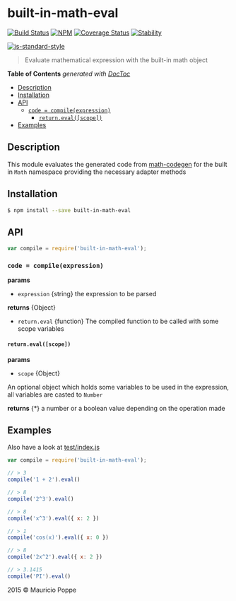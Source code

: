 # built-in-math-eval 

[![Build Status][travis-image]][travis-url] 
[![NPM][npm-image]][npm-url]
[![Coverage Status][coveralls-image]][coveralls-url]
[![Stability](https://img.shields.io/badge/stability-unstable-yellow.svg)]()

[![js-standard-style](https://cdn.rawgit.com/feross/standard/master/badge.svg)](https://github.com/feross/standard)

> Evaluate mathematical expression with the built-in math object

<!-- START doctoc generated TOC please keep comment here to allow auto update -->
<!-- DON'T EDIT THIS SECTION, INSTEAD RE-RUN doctoc TO UPDATE -->
**Table of Contents**  *generated with [DocToc](https://github.com/thlorenz/doctoc)*

- [Description](#description)
- [Installation](#installation)
- [API](#api)
  - [`code = compile(expression)`](#code--compileexpression)
    - [`return.eval([scope])`](#returnevalscope)
- [Examples](#examples)

<!-- END doctoc generated TOC please keep comment here to allow auto update -->

## Description

This module evaluates the generated code from [math-codegen](https://github.com/mauriciopoppe/math-codegen)
for the built in `Math` namespace providing the necessary adapter methods

## Installation

```sh
$ npm install --save built-in-math-eval
```

## API

```javascript
var compile = require('built-in-math-eval');
```

### `code = compile(expression)`

**params**
* `expression` {string} the expression to be parsed

**returns** {Object}
* `return.eval` {function} The compiled function to be called with some scope variables

#### `return.eval([scope])`

**params**
* `scope` {Object} 

An optional object which holds some variables to be used in the expression,
all variables are casted to `Number`

**returns** {*} a number or a boolean value depending on the operation made

## Examples

Also have a look at [test/index.js](https://github.com/mauriciopoppe/built-in-math-eval/blob/master/test/index.js)

```javascript
var compile = require('built-in-math-eval');

// > 3
compile('1 + 2').eval()

// > 8
compile('2^3').eval()

// > 8
compile('x^3').eval({ x: 2 })

// > 1
compile('cos(x)').eval({ x: 0 })

// > 8
compile('2x^2').eval({ x: 2 })

// > 3.1415
compile('PI').eval()
```

2015 © Mauricio Poppe

[npm-image]: https://img.shields.io/npm/v/built-in-math-eval.svg?style=flat
[npm-url]: https://npmjs.org/package/built-in-math-eval
[travis-image]: https://travis-ci.org/mauriciopoppe/built-in-math-eval.svg?branch=master
[travis-url]: https://travis-ci.org/mauriciopoppe/built-in-math-eval
[coveralls-image]: https://coveralls.io/repos/mauriciopoppe/built-in-math-eval/badge.svg
[coveralls-url]: https://coveralls.io/r/mauriciopoppe/built-in-math-eval
